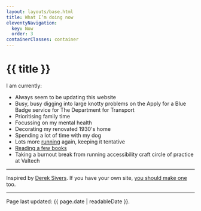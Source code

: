 ```yaml
---
layout: layouts/base.html
title: What I’m doing now
eleventyNavigation:
  key: Now
  order: 3
containerClasses: container
---
```


<h1>{{ title }}</h1>

<p>I am currently:</p>
<ul>
  <li>Always seem to be updating this website</li>
  <li>Busy, busy digging into large knotty problems on the Apply for a Blue Badge service for The Department for Transport</li>
  <li>Prioritising family time</li>
  <li>Focussing on my mental health</li>
  <li>Decorating my renovated 1930's home</li>
  <li>Spending a lot of time with my dog</li>
  <li>Lots more <a href="/running">running</a> again, keeping it tentative</li>
  <li><a href="/reading">Reading a few books</a></li>
  <li>Taking a burnout break from running accessibility craft circle of practice at Valtech</li>
</ul>

<hr>

<p class="small">Inspired by&nbsp;<a href="https://sivers.org/nowff">Derek Sivers</a>. If you have your own site, <a href="http://nownownow.com/about">you should make one</a> too.</p>

<hr>

<p>Page last updated: <time datetime="{{ page.date | htmlDateString }}">{{ page.date | readableDate }}</time>.</p>